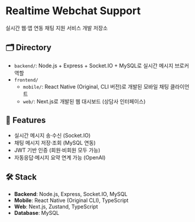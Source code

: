 # Realtime Webchat Support

실시간 웹·앱 연동 채팅 지원 서비스 개발 저장소

## 🗂️ Directory
- `backend/`: Node.js + Express + Socket.IO + MySQL로 실시간 메시지 브로커 역할
- `frontend/`
  - `mobile/`: React Native (Original, CLI 버전)로 개발된 모바일 채팅 클라이언트
  - `web/`: Next.js로 개발된 웹 대시보드 (상담사 인터페이스)

## 🚀 Features
- 실시간 메시지 송·수신 (Socket.IO)
- 채팅 메시지 저장·조회 (MySQL 연동)
- JWT 기반 인증 (회원·비회원 모두 가능)
- 자동응답·메시지 요약 연계 가능 (OpenAI)

## 🛠️ Stack
- **Backend**: Node.js, Express, Socket.IO, MySQL
- **Mobile**: React Native (Original CLI), TypeScript
- **Web**: Next.js, Zustand, TypeScript
- **Database**: MySQL
